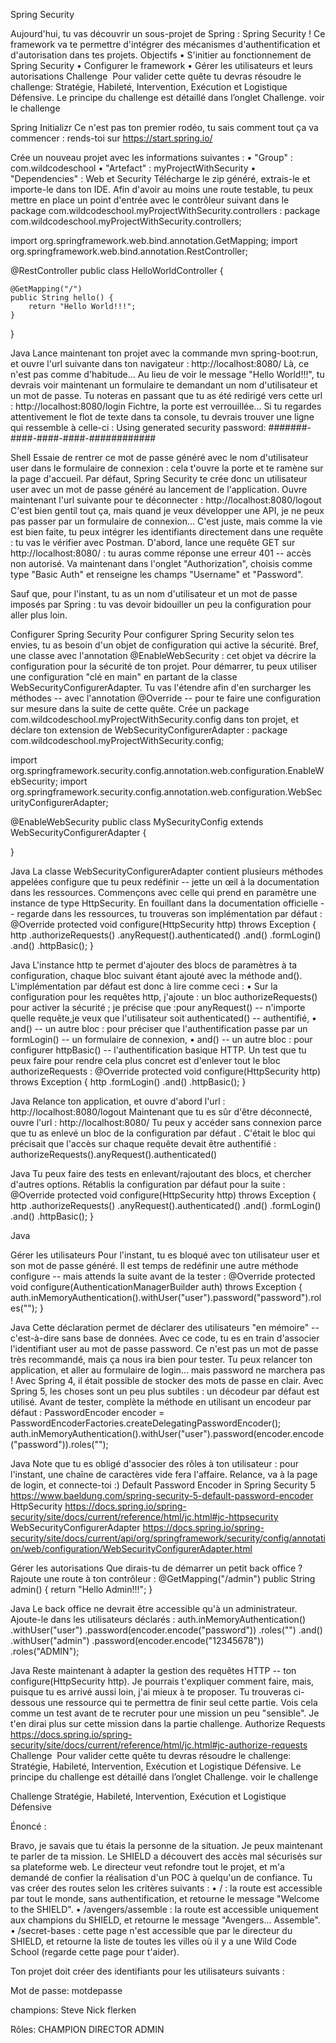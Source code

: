 Spring Security

Aujourd'hui, tu vas découvrir un sous-projet de Spring : Spring Security ! Ce framework va te permettre d'intégrer des mécanismes d'authentification et d'autorisation dans tes projets.
Objectifs
•
S'initier au fonctionnement de Spring Security
•
Configurer le framework
•
Gérer les utilisateurs et leurs autorisations
Challenge ️️
Pour valider cette quête tu devras résoudre le challenge: Stratégie, Habileté, Intervention, Exécution et Logistique Défensive. Le principe du challenge est détaillé dans l’onglet Challenge.
voir le challenge
 
Spring Initializr
Ce n'est pas ton premier rodéo, tu sais comment tout ça va commencer : rends-toi sur https://start.spring.io/


Crée un nouveau projet avec les informations suivantes :
•
"Group" : com.wildcodeschool
•
"Artefact" : myProjectWithSecurity
•
"Dependencies" : Web et Security
Télécharge le zip généré, extrais-le et importe-le dans ton IDE.
Afin d'avoir au moins une route testable, tu peux mettre en place un point d'entrée avec le contrôleur suivant dans le package com.wildcodeschool.myProjectWithSecurity.controllers :
package com.wildcodeschool.myProjectWithSecurity.controllers;


import org.springframework.web.bind.annotation.GetMapping;
import org.springframework.web.bind.annotation.RestController;


@RestController
public class HelloWorldController {


    @GetMapping("/")
    public String hello() {
        return "Hello World!!!";
    }
}


Java
Lance maintenant ton projet avec la commande mvn spring-boot:run, et ouvre l'url suivante dans ton navigateur :
http://localhost:8080/
Là, ce n'est pas comme d'habitude... Au lieu de voir le message "Hello World!!!", tu devrais voir maintenant un formulaire te demandant un nom d'utilisateur et un mot de passe. Tu noteras en passant que tu as été redirigé vers cette url :
http://localhost:8080/login
Fichtre, la porte est verrouillée... Si tu regardes attentivement le flot de texte dans ta console, tu devrais trouver une ligne qui ressemble à celle-ci :
Using generated security password: #######-####-####-####-############


Shell
Essaie de rentrer ce mot de passe généré avec le nom d'utilisateur user dans le formulaire de connexion : cela t'ouvre la porte et te ramène sur la page d'accueil. Par défaut, Spring Security te crée donc un utilisateur user avec un mot de passe généré au lancement de l'application.
Ouvre maintenant l'url suivante pour te déconnecter :
http://localhost:8080/logout
C'est bien gentil tout ça, mais quand je veux développer une API, je ne peux pas passer par un formulaire de connexion...
C'est juste, mais comme la vie est bien faite, tu peux intégrer les identifiants directement dans une requête : tu vas le vérifier avec Postman. D'abord, lance une requête GET sur http://localhost:8080/ : tu auras comme réponse une erreur 401 -- accès non autorisé.
Va maintenant dans l'onglet "Authorization", choisis comme type "Basic Auth" et renseigne les champs "Username" et "Password".


Sauf que, pour l'instant, tu as un nom d'utilisateur et un mot de passe imposés par Spring : tu vas devoir bidouiller un peu la configuration pour aller plus loin.
 
Configurer Spring Security
Pour configurer Spring Security selon tes envies, tu as besoin d'un objet de configuration qui active la sécurité. Bref, une classe avec l'annotation  @EnableWebSecurity : cet objet va décrire la configuration pour la sécurité de ton projet.
Pour démarrer, tu peux utiliser une configuration "clé en main" en partant de la classe WebSecurityConfigurerAdapter. Tu vas l'étendre afin d'en surcharger les méthodes -- avec l'annotation @Override -- pour te faire une configuration sur mesure dans la suite de cette quête. Crée un package com.wildcodeschool.myProjectWithSecurity.config dans ton projet, et déclare ton extension de WebSecurityConfigurerAdapter :
package com.wildcodeschool.myProjectWithSecurity.config;


import org.springframework.security.config.annotation.web.configuration.EnableWebSecurity;
import org.springframework.security.config.annotation.web.configuration.WebSecurityConfigurerAdapter;


@EnableWebSecurity
public class MySecurityConfig extends WebSecurityConfigurerAdapter {


}


Java
La classe WebSecurityConfigurerAdapter contient plusieurs méthodes appelées configure que tu peux redéfinir -- jette un œil à la documentation dans les ressources. Commençons avec celle qui prend en paramètre une instance de type HttpSecurity. En fouillant dans la documentation officielle -- regarde dans les ressources, tu trouveras son implémentation par défaut :
@Override
protected void configure(HttpSecurity http) throws Exception {
    http
        .authorizeRequests()
            .anyRequest().authenticated()
            .and()
        .formLogin()
            .and()
        .httpBasic();
}


Java
L'instance http te permet d'ajouter des blocs de paramètres à ta configuration, chaque bloc suivant étant ajouté avec la méthode and(). L'implémentation par défaut est donc à lire comme ceci :
•
Sur la configuration pour les requêtes http, j'ajoute :
un bloc authorizeRequests() pour activer la sécurité ; je précise que :pour anyRequest() -- n'importe quelle requête,je veux que l'utilisateur soit authenticated() -- authentifié,
•
and() -- un autre bloc :
pour préciser que l'authentification passe par un formLogin() -- un formulaire de connexion,
•
and() -- un autre bloc :
pour configurer httpBasic() -- l'authentification basique HTTP.
Un test que tu peux faire pour rendre cela plus concret est d'enlever tout le bloc authorizeRequests :
@Override
protected void configure(HttpSecurity http) throws Exception {
    http
        .formLogin()
            .and()
        .httpBasic();
}


Java
Relance ton application, et ouvre d'abord l'url :
http://localhost:8080/logout
Maintenant que tu es sûr d'être déconnecté, ouvre l'url :
http://localhost:8080/
Tu peux y accéder sans connexion parce que tu as enlevé un bloc de la configuration par défaut . C'était le bloc qui précisait que l'accès sur chaque requête devait être authentifié :
authorizeRequests().anyRequest().authenticated()


Java
Tu peux faire des tests en enlevant/rajoutant des blocs, et chercher d'autres options. Rétablis la configuration par défaut pour la suite :
@Override
protected void configure(HttpSecurity http) throws Exception {
    http
        .authorizeRequests()
            .anyRequest().authenticated()
            .and()
        .formLogin()
            .and()
        .httpBasic();
}


Java
 
Gérer les utilisateurs
Pour l'instant, tu es bloqué avec ton utilisateur user et son mot de passe généré. Il est temps de redéfinir une autre méthode configure -- mais attends la suite avant de la tester :
@Override
protected void configure(AuthenticationManagerBuilder auth) throws Exception {
    auth.inMemoryAuthentication().withUser("user").password("password").roles("");
}


Java
Cette déclaration permet de déclarer des utilisateurs "en mémoire" -- c'est-à-dire sans base de données. Avec ce code, tu es en train d'associer l'identifiant user au mot de passe password. Ce n'est pas un mot de passe très recommandé, mais ça nous ira bien pour tester. Tu peux relancer ton application, et aller au formulaire de login... mais password ne marchera pas !
Avec Spring 4, il était possible de stocker des mots de passe en clair. Avec Spring 5, les choses sont un peu plus subtiles : un décodeur par défaut est utilisé. Avant de tester, complète la méthode en utilisant un encodeur par défaut :
PasswordEncoder encoder = PasswordEncoderFactories.createDelegatingPasswordEncoder();
auth.inMemoryAuthentication().withUser("user").password(encoder.encode("password")).roles("");


Java
Note que tu es obligé d'associer des rôles à ton utilisateur : pour l'instant, une chaîne de caractères vide fera l'affaire.
Relance, va à la page de login, et connecte-toi :)
Default Password Encoder in Spring Security 5
https://www.baeldung.com/spring-security-5-default-password-encoder
HttpSecurity
https://docs.spring.io/spring-security/site/docs/current/reference/html/jc.html#jc-httpsecurity
WebSecurityConfigurerAdapter
https://docs.spring.io/spring-security/site/docs/current/api/org/springframework/security/config/annotation/web/configuration/WebSecurityConfigurerAdapter.html
 
Gérer les autorisations
Que dirais-tu de démarrer un petit back office ? Rajoute une route à ton contrôleur :
@GetMapping("/admin")
public String admin() {
    return "Hello Admin!!!";
}


Java
Le back office ne devrait être accessible qu'à un administrateur. Ajoute-le dans les utilisateurs déclarés :
auth.inMemoryAuthentication()
    .withUser("user")
        .password(encoder.encode("password"))
        .roles("")
        .and()
    .withUser("admin")
        .password(encoder.encode("12345678"))
        .roles("ADMIN");


Java
Reste maintenant à adapter la gestion des requêtes HTTP -- ton configure(HttpSecurity http). Je pourrais t'expliquer comment faire, mais, puisque tu es arrivé aussi loin, j'ai mieux à te proposer. Tu trouveras ci-dessous une ressource qui te permettra de finir seul cette partie. Vois cela comme un test avant de te recruter pour une mission un peu "sensible". Je t'en dirai plus sur cette mission dans la partie challenge.
Authorize Requests
https://docs.spring.io/spring-security/site/docs/current/reference/html/jc.html#jc-authorize-requests
Challenge ️️
Pour valider cette quête tu devras résoudre le challenge: Stratégie, Habileté, Intervention, Exécution et Logistique Défensive. Le principe du challenge est détaillé dans l’onglet Challenge.
voir le challenge


Challenge 
Stratégie, Habileté, Intervention, Exécution et Logistique Défensive
 
Énoncé :



Bravo, je savais que tu étais la personne de la situation. Je peux maintenant te parler de ta mission. Le SHIELD a découvert des accès mal sécurisés sur sa plateforme web. Le directeur veut refondre tout le projet, et m'a demandé de confier la réalisation d'un POC à quelqu'un de confiance. Tu vas créer des routes selon les critères suivants :
•
/ : la route est accessible par tout le monde, sans authentification, et retourne le message "Welcome to the SHIELD".
•
/avengers/assemble : la route est accessible uniquement aux champions du SHIELD, et retourne le message "Avengers... Assemble".
•
/secret-bases : cette page n'est accessible que par le directeur du SHIELD, et retourne la liste de toutes les villes où il y a une Wild Code School (regarde cette page pour t'aider).


Ton projet doit créer des identifiants pour les utilisateurs suivants :
 
Mot de passe:
motdepasse

champions:
Steve
Nick
flerken

Rôles:
CHAMPION
DIRECTOR
ADMIN


































